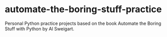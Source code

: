# automate-the-boring-stuff-practice
Personal Python practice projects based on the book Automate the Boring Stuff with Python by Al Sweigart.
